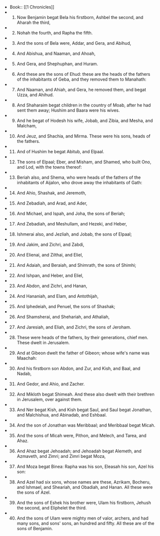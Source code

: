 - Book:: [[1 Chronicles]]
- 1. Now Benjamin begat Bela his firstborn, Ashbel the second, and Aharah the third,
- 2. Nohah the fourth, and Rapha the fifth.
- 3. And the sons of Bela were, Addar, and Gera, and Abihud,
- 4. And Abishua, and Naaman, and Ahoah,
- 5. And Gera, and Shephuphan, and Huram.
- 6. And these are the sons of Ehud: these are the heads of the fathers of the inhabitants of Geba, and they removed them to Manahath:
- 7. And Naaman, and Ahiah, and Gera, he removed them, and begat Uzza, and Ahihud.
- 8. And Shaharaim begat children in the country of Moab, after he had sent them away; Hushim and Baara were his wives.
- 9. And he begat of Hodesh his wife, Jobab, and Zibia, and Mesha, and Malcham,
- 10. And Jeuz, and Shachia, and Mirma. These were his sons, heads of the fathers.
- 11. And of Hushim he begat Abitub, and Elpaal.
- 12. The sons of Elpaal; Eber, and Misham, and Shamed, who built Ono, and Lod, with the towns thereof:
- 13. Beriah also, and Shema, who were heads of the fathers of the inhabitants of Aijalon, who drove away the inhabitants of Gath:
- 14. And Ahio, Shashak, and Jeremoth,
- 15. And Zebadiah, and Arad, and Ader,
- 16. And Michael, and Ispah, and Joha, the sons of Beriah;
- 17. And Zebadiah, and Meshullam, and Hezeki, and Heber,
- 18. Ishmerai also, and Jezliah, and Jobab, the sons of Elpaal;
- 19. And Jakim, and Zichri, and Zabdi,
- 20. And Elienai, and Zilthai, and Eliel,
- 21. And Adaiah, and Beraiah, and Shimrath, the sons of Shimhi;
- 22. And Ishpan, and Heber, and Eliel,
- 23. And Abdon, and Zichri, and Hanan,
- 24. And Hananiah, and Elam, and Antothijah,
- 25. And Iphedeiah, and Penuel, the sons of Shashak;
- 26. And Shamsherai, and Shehariah, and Athaliah,
- 27. And Jaresiah, and Eliah, and Zichri, the sons of Jeroham.
- 28. These were heads of the fathers, by their generations, chief men. These dwelt in Jerusalem.
- 29. And at Gibeon dwelt the father of Gibeon; whose wife's name was Maachah:
- 30. And his firstborn son Abdon, and Zur, and Kish, and Baal, and Nadab,
- 31. And Gedor, and Ahio, and Zacher.
- 32. And Mikloth begat Shimeah. And these also dwelt with their brethren in Jerusalem, over against them.
- 33. And Ner begat Kish, and Kish begat Saul, and Saul begat Jonathan, and Malchishua, and Abinadab, and Eshbaal.
- 34. And the son of Jonathan was Meribbaal; and Meribbaal begat Micah.
- 35. And the sons of Micah were, Pithon, and Melech, and Tarea, and Ahaz.
- 36. And Ahaz begat Jehoadah; and Jehoadah begat Alemeth, and Azmaveth, and Zimri; and Zimri begat Moza,
- 37. And Moza begat Binea: Rapha was his son, Eleasah his son, Azel his son:
- 38. And Azel had six sons, whose names are these, Azrikam, Bocheru, and Ishmael, and Sheariah, and Obadiah, and Hanan. All these were the sons of Azel.
- 39. And the sons of Eshek his brother were, Ulam his firstborn, Jehush the second, and Eliphelet the third.
- 40. And the sons of Ulam were mighty men of valor, archers, and had many sons, and sons' sons, an hundred and fifty. All these are of the sons of Benjamin.
